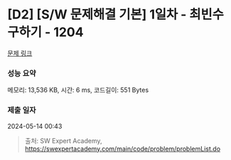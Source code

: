 # [D2] [S/W 문제해결 기본] 1일차 - 최빈수 구하기 - 1204 

[문제 링크](https://swexpertacademy.com/main/code/problem/problemDetail.do?contestProbId=AV13zo1KAAACFAYh) 

### 성능 요약

메모리: 13,536 KB, 시간: 6 ms, 코드길이: 551 Bytes

### 제출 일자

2024-05-14 00:43



> 출처: SW Expert Academy, https://swexpertacademy.com/main/code/problem/problemList.do